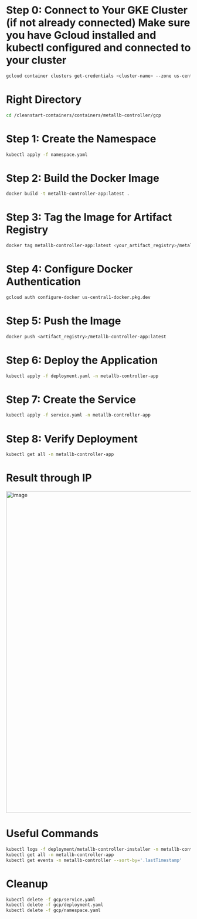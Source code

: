 # Step 0: Connect to Your GKE Cluster (if not already connected) Make sure you have Gcloud installed and kubectl configured and connected to your cluster
```bash
gcloud container clusters get-credentials <cluster-name> --zone us-central1-a
```
# Right Directory
```bash
cd /cleanstart-containers/containers/metallb-controller/gcp
```

# Step 1: Create the Namespace
```bash
kubectl apply -f namespace.yaml
```

# Step 2: Build the Docker Image
```bash
docker build -t metallb-controller-app:latest .
```

# Step 3: Tag the Image for Artifact Registry
```bash
docker tag metallb-controller-app:latest <your_artifact_registry>/metallb-controller-app:latest
```

# Step 4: Configure Docker Authentication
```bash
gcloud auth configure-docker us-central1-docker.pkg.dev
```

# Step 5: Push the Image
```bash
docker push <artifact_registry>/metallb-controller-app:latest
```

# Step 6: Deploy the Application
```bash
kubectl apply -f deployment.yaml -n metallb-controller-app
```

# Step 7: Create the Service
```bash
kubectl apply -f service.yaml -n metallb-controller-app
```

# Step 8: Verify Deployment
```bash
kubectl get all -n metallb-controller-app
```
# Result through IP
<img width="1894" height="875" alt="image" src="https://github.com/user-attachments/assets/ecae3cd6-e972-4301-9c30-7db149945607" />


# Useful Commands
```bash
kubectl logs -f deployment/metallb-controller-installer -n metallb-controller-app
kubectl get all -n metallb-controller-app
kubectl get events -n metallb-controller --sort-by='.lastTimestamp'
```

# Cleanup
```bash
kubectl delete -f gcp/service.yaml
kubectl delete -f gcp/deployment.yaml
kubectl delete -f gcp/namespace.yaml

```

